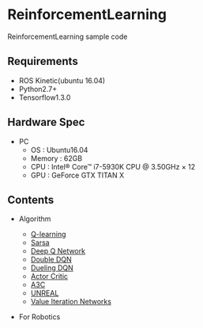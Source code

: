 # ReinforcementLearning
ReinforcementLearning sample code

## Requirements
- ROS Kinetic(ubuntu 16.04)
- Python2.7+
- Tensorflow1.3.0

## Hardware Spec
- PC
    - OS : Ubuntu16.04
    - Memory : 62GB
    - CPU : Intel® Core™ i7-5930K CPU @ 3.50GHz × 12 
    - GPU : GeForce GTX TITAN X

## Contents
* Algorithm
    * [Q-learning]()
    * [Sarsa]()
    * [Deep Q Network]()
    * [Double DQN]()
    * [Dueling DQN]()
    * [Actor Critic]()
    * [A3C]()
    * [UNREAL]()
    * [Value Iteration Networks]()

* For Robotics


